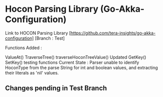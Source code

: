 # Hocon Parsing Library (Go-Akka-Configuration)
Link to HOCON Parsing Library [https://github.com/tera-insights/go-akka-configuration] [Branch : Test]

Functions Added :

ValueAt()
TraverseTree()
traverseHoconTreeValue()
Updated GetKey() SetKey()
testing functions
Current State : Parser unable to identify HoconType from the parse String for int and boolean values, and extracting their literals as 'nil' values.

## Changes pending in Test Branch

